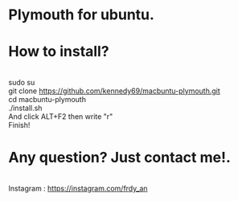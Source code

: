 # Plymouth for ubuntu.

# How to install?
<br>sudo su
<br>git clone https://github.com/kennedy69/macbuntu-plymouth.git
<br>cd macbuntu-plymouth
<br>./install.sh
<br>And click ALT+F2 then write "r"
<br>Finish!

# Any question? Just contact me!.
<br>Instagram : https://instagram.com/frdy_an
